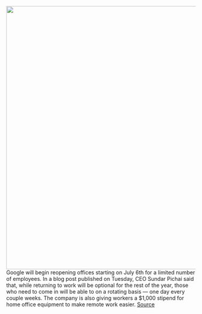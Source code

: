 <img src='https://cdn.vox-cdn.com/thumbor/jL6253p524UK61F8BFQdJxWW4FI=/0x0:2200x1165/1200x800/filters:focal(924x407:1276x759)/cdn.vox-cdn.com/uploads/chorus_image/image/66846062/1142022633.jpg.0.jpg' width='700px' /><br/>
Google will begin reopening offices starting on July 6th for a limited number of employees. In a blog post published on Tuesday, CEO Sundar Pichai said that, while returning to work will be optional for the rest of the year, those who need to come in will be able to on a rotating basis — one day every couple weeks. The company is also giving workers a $1,000 stipend for home office equipment to make remote work easier.
<a href='https://www.theverge.com/2020/5/26/21271100/google-employees-work-from-home-option-office-reopen-covid-19'> Source <a/>
